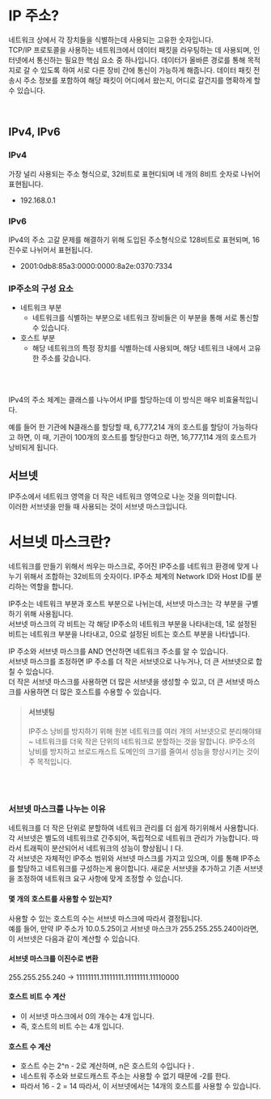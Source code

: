 # IP 주소?
네트워크 상에서 각 장치들을 식별하는데 사용되는 고유한 숫자입니다.  
TCP/IP 프로토콜을 사용하는 네트워크에서 데이터 패킷을 라우팅하는 데 사용되며, 인터넷에서 통신하는 필요한 핵심 요소 중 하나입니다. 
데이터가 올바른 경로를 통해 목적지로 갈 수 있도록 하여 서로 다른 장비 간에 통신이 가능하게 해줍니다. 
데이터 패킷 전송시 주소 정보를 포함하여 해당 패킷이 어디에서 왔는지, 어디로 갈건지를 명확하게 할 수 있습니다. 



<br>

## IPv4, IPv6
### IPv4
가장 널리 사용되는 주소 형식으로, 32비트로 표현디되며 네 개의 8비트 숫자로 나뉘어 표현됩니다. 
- 192.168.0.1

### IPv6
IPv4의 주소 고갈 문제를 해결하기 위해 도입된 주소형식으로 128비트로 표현되며, 16진수로 나뉘어서 표현됩니다.  
- 2001:0db8:85a3:0000:0000:8a2e:0370:7334

### IP주소의 구성 요소
- 네트워크 부분
  - 네트워크를 식별하는 부분으로 네트워크 장비들은 이 부분을 통해 서로 통신할 수 있습니다.
- 호스트 부분
  - 해당 네트워크의 특정 장치를 식별하는데 사용되며, 해당 네트워크 내에서 고유한 주소를 갖습니다.



 
<br><br>

IPv4의 주소 체계는 클래스를 나누어서 IP를 할당하는데 이 방식은 매우 비효율적입니다.  

예를 들어 한 기관에 N클래스를 할당할 때, 6,777,214 개의 호스트를 할당이 가능하다고 하면,
이 때, 기관이 100개의 호스트를 할당한다고 하면, 16,777,114 개의 호스트가 낭비되게 됩니다.


## 서브넷
IP주소에서 네트워크 영역을 더 작은 네트워크 영역으로 나눈 것을 의미합니다.  
이러한 서브넷을 만들 때 사용되는 것이 서브넷 마스크입니다.

    
# 서브넷 마스크란?
네트워크를 만들기 위해서 씌우는 마스크로, 
주어진 IP주소를 네트워크 환경에 맞게 나누기 위해서 조합하는 32비트의 숫자이다.
IP주소 체계의 Network ID와 Host ID를 분리하는 역할을 합니다.  

IP주소는 네트워크 부분과 호스트 부분으로 나뉘는데, 서브넷 마스크는 각 부분을 구별하기 위해 사용됩니다.  
서브넷 마스크의 각 비트는 각 해당 IP주소의 네트워크 부분을 나타내는데, 1로 설정된 비트는 네트워크 부분을 나타내고,
0으로 설정된 비트는 호스트 부분을 나타냅니다.  

IP 주소와 서브넷 마스크를 AND 연산하면 네트워크 주소를 알 수 있습니다.  
서브넷 마스크를 조정하면 IP 주소를 더 작은 서브넷으로 나누거나, 더 큰 서브넷으로 합칠 수 있습니다.  
더 작은 서브넷 마스크를 사용하면 더 많은 서브넷을 생성할 수 있고, 더 큰 서브넷 마스크를 사용하면 더 많은 호스트를 수용할 수 있습니다.  




> #### 서브넷팅
> IP주소 낭비를 방지하기 위해 원본 네트워크를 여러 개의 서브넷으로 분리해야돼~
> 네트워크를 더욱 작은 단위의 네트워크로 분할하는 것을 말합니다.
> IP주소의 낭비를 방지하고 브로드캐스트 도메인의 크기를 줄여서 성능을 향상시키는 것이 주 목적입니다.


<br><br>


### 서브넷 마스크를 나누는 이유
네트워크를 더 작은 단위로 분할하여 네트워크 관리를 더 쉽게 하기위해서 사용합니다.  
각 서브넷은 별도의 네트워크로 간주되어, 독립적으로 네트워크 관리가 가능합니다. 따라서 트래픽이 분산되어서 네트워크의 성능이 향상됩니ㅣ다.  
각 서브넷은 자체적인 IP주소 범위와 서브넷 마스크를 가지고 있으며, 이를 통해 IP주소를 할당하고 네트워크를 구성하는게 용이합니다.
새로운 서브넷을 추가하고 기존 서브넷을 조정하여 네트워크 요구 사항에 맞게 조정할 수 있습니다.  



#### 몇 개의 호스트를 사용할 수 있는지?
사용할 수 있는 호스트의 수는 서브넷 마스크에 따라서 결정됩니다.  
예를 들어, 만약 IP 주소가 10.0.5.25이고 서브넷 마스크가 255.255.255.240이라면, 이 서브넷은 다음과 같이 계산할 수 있습니다.

#### 서브넷 마스크를 이진수로 변환
255.255.255.240 → 11111111.11111111.11111111.11110000

#### 호스트 비트 수 계산
- 이 서브넷 마스크에서 0의 개수는 4개 입니다.
- 즉, 호스트의 비트 수는 4개 입니다.

#### 호스트 수 계산
- 호스트 수는 2^n - 2로 계산하며, n은 호스트의 수입니다ㅏ.
- 네스트워 주소와 브로드캐스트 주소는 사용할 수 없기 때문에 -2를 한다.
- 따라서 16 - 2 = 14
따라서, 이 서브넷에서는 14개의 호스트를 사용할 수 있습니다.






















